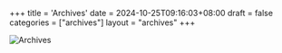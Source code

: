 +++
title = 'Archives'
date = 2024-10-25T09:16:03+08:00
draft = false
categories = ["archives"]
layout = "archives"
+++

![Archives](/images/archives.jpeg)

